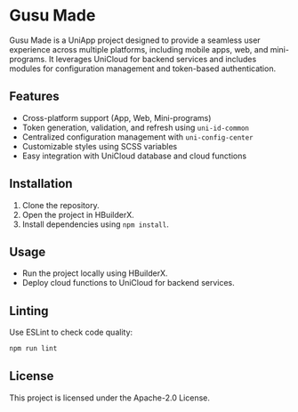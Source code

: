 # Gusu Made

Gusu Made is a UniApp project designed to provide a seamless user experience across multiple platforms, including mobile apps, web, and mini-programs. It leverages UniCloud for backend services and includes modules for configuration management and token-based authentication.

## Features
- Cross-platform support (App, Web, Mini-programs)
- Token generation, validation, and refresh using `uni-id-common`
- Centralized configuration management with `uni-config-center`
- Customizable styles using SCSS variables
- Easy integration with UniCloud database and cloud functions

## Installation
1. Clone the repository.
2. Open the project in HBuilderX.
3. Install dependencies using `npm install`.

## Usage
- Run the project locally using HBuilderX.
- Deploy cloud functions to UniCloud for backend services.

## Linting
Use ESLint to check code quality:

```bash
npm run lint
```

## License
This project is licensed under the Apache-2.0 License.
